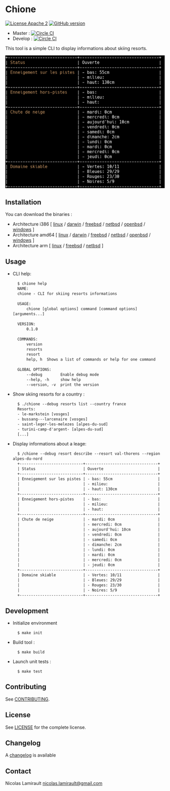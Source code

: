 # Chione

[![License Apache 2][badge-license]](LICENSE)
[![GitHub version](https://badge.fury.io/gh/nlamirault%2Fchione.svg)](https://badge.fury.io/gh/nlamirault%2Fchione)

* Master : [![Circle CI](https://circleci.com/gh/nlamirault/chione/tree/master.svg?style=svg)](https://circleci.com/gh/nlamirault/chione/tree/master)
* Develop : [![Circle CI](https://circleci.com/gh/nlamirault/chione/tree/develop.svg?style=svg)](https://circleci.com/gh/nlamirault/chione/tree/develop)

This tool is a simple CLI to display informations about skiing resorts.

![Screenshot](chione.png)


## Installation

You can download the binaries :

* Architecture i386 [ [linux](https://bintray.com/artifact/download/nlamirault/oss/chione-0.1.0_linux_386) / [darwin](https://bintray.com/artifact/download/nlamirault/oss/chione-0.1.0_darwin_386) / [freebsd](https://bintray.com/artifact/download/nlamirault/oss/chione-0.1.0_freebsd_386) / [netbsd](https://bintray.com/artifact/download/nlamirault/oss/chione-0.1.0_netbsd_386) / [openbsd](https://bintray.com/artifact/download/nlamirault/oss/chione-0.1.0_openbsd_386) / [windows](https://bintray.com/artifact/download/nlamirault/oss/chione-0.1.0_windows_386.exe) ]
* Architecture amd64 [ [linux](https://bintray.com/artifact/download/nlamirault/oss/chione-0.1.0_linux_amd64) / [darwin](https://bintray.com/artifact/download/nlamirault/oss/chione-0.1.0_darwin_amd64) / [freebsd](https://bintray.com/artifact/download/nlamirault/oss/chione-0.1.0_freebsd_amd64) / [netbsd](https://bintray.com/artifact/download/nlamirault/oss/chione-0.1.0_netbsd_amd64) / [openbsd](https://bintray.com/artifact/download/nlamirault/oss/chione-0.1.0_openbsd_amd64) / [windows](https://bintray.com/artifact/download/nlamirault/oss/chione-0.1.0_windows_amd64.exe) ]
* Architecture arm [ [linux](https://bintray.com/artifact/download/nlamirault/oss/chione-0.1.0_linux_arm) / [freebsd](https://bintray.com/artifact/download/nlamirault/oss/chione-0.1.0_freebsd_arm) / [netbsd](https://bintray.com/artifact/download/nlamirault/oss/chione-0.1.0_netbsd_arm) ]


## Usage

* CLI help:

        $ chione help
        NAME:
        chione - CLI for skiing resorts informations

        USAGE:
            chione [global options] command [command options] [arguments...]

        VERSION:
            0.1.0

        COMMANDS:
            version
            resorts
            resort
            help, h  Shows a list of commands or help for one command

        GLOBAL OPTIONS:
            --debug        Enable debug mode
            --help, -h     show help
            --version, -v  print the version


* Show skiing resorts for a country :

        $ ./chione --debug resorts list --country france
        Resorts:
        - le-markstein [vosges]
        - bussang---larcenaire [vosges]
        - saint-leger-les-melezes [alpes-du-sud]
        - turini-camp-d'argent- [alpes-du-sud]
        [...]


* Display informations about a leage:

        $ /chione --debug resort describe --resort val-thorens --region alpes-du-nord
        +----------------------------+--------------------------------+
        | Status                     | Ouverte                        |
        +----------------------------+--------------------------------+
        | Enneigement sur les pistes | - bas: 55cm                    |
        |                            | - milieu:                      |
        |                            | - haut: 130cm                  |
        +----------------------------+--------------------------------+
        | Enneigement hors-pistes    | - bas:                         |
        |                            | - milieu:                      |
        |                            | - haut:                        |
        +----------------------------+--------------------------------+
        | Chute de neige             | - mardi: 0cm                   |
        |                            | - mercredi: 0cm                |
        |                            | - aujourd'hui: 10cm            |
        |                            | - vendredi: 0cm                |
        |                            | - samedi: 0cm                  |
        |                            | - dimanche: 2cm                |
        |                            | - lundi: 0cm                   |
        |                            | - mardi: 0cm                   |
        |                            | - mercredi: 0cm                |
        |                            | - jeudi: 0cm                   |
        +----------------------------+--------------------------------+
        | Domaine skiable            | - Vertes: 10/11                |
        |                            | - Bleues: 29/29                |
        |                            | - Rouges: 23/30                |
        |                            | - Noires: 5/9                  |
        +----------------------------+--------------------------------+


## Development

* Initialize environment

        $ make init

* Build tool :

        $ make build

* Launch unit tests :

        $ make test

## Contributing

See [CONTRIBUTING](CONTRIBUTING.md).


## License

See [LICENSE](LICENSE) for the complete license.


## Changelog

A [changelog](ChangeLog.md) is available


## Contact

Nicolas Lamirault <nicolas.lamirault@gmail.com>

[badge-license]: https://img.shields.io/badge/license-Apache2-green.svg?style=flat
